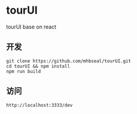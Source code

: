 # tourUI
tourUI base on react

## 开发
    git clone https://github.com/mhbseal/tourUI.git
    cd tourUI && npm install
    npm run build

## 访问
    http://localhost:3333/dev
